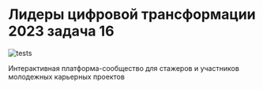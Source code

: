 # Лидеры цифровой трансформации 2023 задача 16

![tests](https://github.com/deevgeny/leaders-2023-task-16/actions/workflows/tests_workflow.yaml/badge.svg)

Интерактивная платформа-сообщество для стажеров и участников молодежных карьерных проектов

